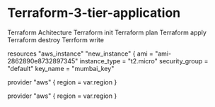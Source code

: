 # Terraform-3-tier-application

Terraform Achitecture 
Terraform init 
Terraform plan 
Terraform apply
Terraform destroy
Terrform write

resources "aws_instance" "new_instance" {
ami = "ami-2862890e8732897345"
instance_type = "t2.micro"
security_group = "default"
key_name = "mumbai_key"


provider "aws" {
  region = var.region
  }

  provider "aws" {
    region = var.region
  }